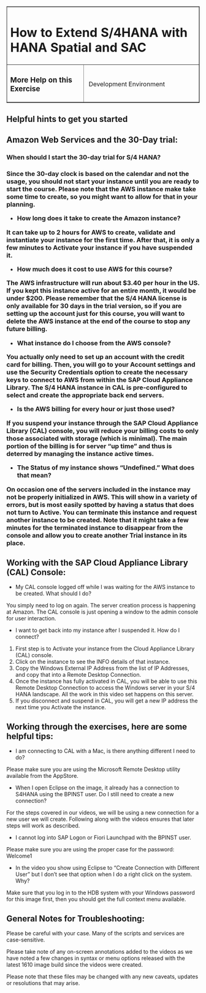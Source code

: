 <table width=100% border=>
<tr><td colspan=2><h1>How to Extend S/4HANA with HANA Spatial and SAC&nbsp;&nbsp;&nbsp;&nbsp;&nbsp;&nbsp;&nbsp;&nbsp;&nbsp;</h1></td></tr>
<tr><td><h3>More Help on this Exercise</h3></td><td width=60%></br>&nbsp;Development Environment</p></td></tr>
</table>

## Helpful hints to get you started

<h2>Amazon Web Services and the 30-Day trial:</h2>

<h3>When should I start the 30-day trial for S/4 HANA?<h3>

Since the 30-day clock is based on the calendar and not the usage, you should not start your instance until you are ready to start the course. Please note that the AWS instance make take some time to create, so you might want to allow for that in your planning.

* How long does it take to create the Amazon instance?

It can take up to 2 hours for AWS to create, validate and instantiate your instance for the first time. After that, it is only a few minutes to Activate your instance if you have suspended it.

* How much does it cost to use AWS for this course?

The AWS infrastructure will run about $3.40 per hour in the US. If you kept this instance active for an entire month, it would be under $200. Please remember that the S/4 HANA license is only available for 30 days in the trial version, so if you are setting up the account just for this course, you will want to delete the AWS instance at the end of the course to stop any future billing.

* What instance do I choose from the AWS console?

You actually only need to set up an account with the credit card for billing. Then, you will go to your Account settings and use the Security Credentials option to create the necessary keys to connect to AWS from within the SAP Cloud Appliance Library.  The S/4 HANA instance in CAL is pre-configured to select and create the appropriate back end servers.

* Is the AWS billing for every hour or just those used?

If you suspend your instance through the SAP Cloud Appliance Library (CAL) console, you will reduce your billing costs to only those associated with storage (which is minimal). The main portion of the billing is for server “up time” and thus is deterred by managing the instance active times.

* The Status of my instance shows “Undefined.”  What does that mean?

On occasion one of the servers included in the instance may not be properly initialized in AWS. This will show in a variety of errors, but is most easily spotted by having a status that does not turn to Active.  You can terminate this instance and request another instance to be created.  Note that it might take a few minutes for the terminated instance to disappear from the console and allow you to create another Trial instance in its place.

## Working with the SAP Cloud Appliance Library (CAL) Console:

* My CAL console logged off while I was waiting for the AWS instance to be created. What should I do?

You simply need to log on again. The server creation process is happening at Amazon.  The CAL console is just opening a window to the admin console for user interaction.

* I want to get back into my instance after I suspended it. How do I connect?

1. First step is to Activate your instance from the Cloud Appliance Library (CAL) console.
1. Click on the instance to see the INFO details of that instance.
1. Copy the Windows External IP Address from the list of IP Addresses, and copy that into a Remote Desktop Connection.
1. Once the instance has fully activated in CAL, you will be able to use this Remote Desktop Connection to access the Windows server in your S/4 HANA landscape. All the work in this video set happens on this server.
1. If you disconnect and suspend in CAL, you will get a new IP address the next time you Activate the instance.


## Working through the exercises, here are some helpful tips:

* I am connecting to CAL with a Mac, is there anything different I need to do?

Please make sure you are using the Microsoft Remote Desktop utility available from the AppStore. 

* When I open Eclipse on the image, it already has a connection to S4HANA using the BPINST user. Do I still need to create a new connection?

For the steps covered in our videos, we will be using a new connection for a new user we will create. Following along with the videos ensures that later steps will work as described.

* I cannot log into SAP Logon or Fiori Launchpad with the BPINST user.

Please make sure you are using the proper case for the password: Welcome1

* In the video you show using Eclipse to “Create Connection with Different User” but I don’t see that option when I do a right click on the system.  Why?

Make sure that you log in to the HDB system with your Windows password for this image first, then you should get the full context menu available.

## General Notes for Troubleshooting:  

Please be careful with your case. Many of the scripts and services are case-sensitive.

Please take note of any on-screen annotations added to the videos as we have noted a few changes in syntax or menu options released with the latest 1610 image build since the videos were created.

Please note that these files may be changed with any new caveats, updates or resolutions that may arise.
